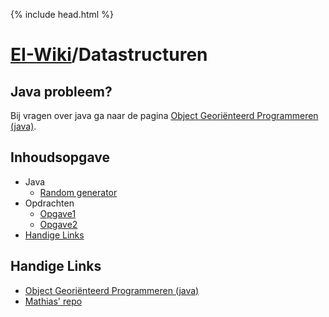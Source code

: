 {% include head.html %}
# [EI-Wiki](..)/Datastructuren 
## Java probleem?
Bij vragen over java ga naar de pagina [Object Georiënteerd Programmeren (java)](../Java/Home).
## Inhoudsopgave

* Java
    * [Random generator]()
* Opdrachten
    * [Opgave1](opgave1)
    * [Opgave2](opgave2)
* [Handige Links](#Handige-Links)

## Handige Links
* [Object Georiënteerd Programmeren (java)](../Java/Home)
* [Mathias' repo](https://github.com/WatcherWhale/DataStructures)